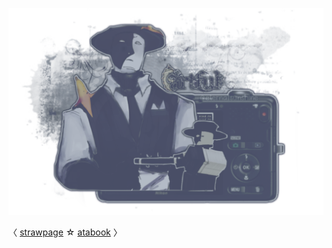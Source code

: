 

![](https://github.com/FLOWERCR0WN/FLOWERCR0WN/blob/8168807e58aaf147f0675518e34173f72dc295c9/Untitled275_20250806164011.png) 

 <div align=”center”>
  
  〈 [strawpage](https://basilsalbum.straw.page/) ☆ [atabook](https://basilsalbum.atabook.org/) 〉
</div>


